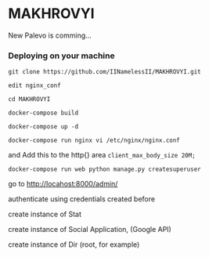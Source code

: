# MAKHROVYI
New Palevo is comming...

### Deploying on your machine

`git clone https://github.com/IINamelessII/MAKHROVYI.git`

`edit nginx_conf`

`cd MAKHROVYI`

`docker-compose build`

`docker-compose up -d`

`docker-compose run nginx vi /etc/nginx/nginx.conf`

and Add this to the http{} area
`client_max_body_size 20M;`

`docker-compose run web python manage.py createsuperuser`

go to [http://locahost:8000/admin/](http://locahost:8000/admin/)

authenticate using credentials created before

create instance of Stat

create instance of Social Application, (Google API)

create instance of Dir (root, for example)
